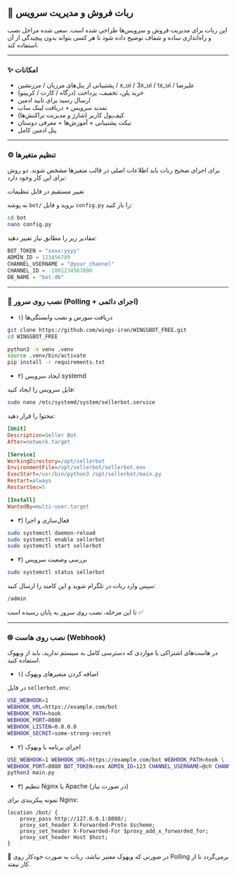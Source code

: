 ## 🤖 ربات فروش و مدیریت سرویس

این ربات برای مدیریت فروش و سرویس‌ها طراحی شده است. سعی شده مراحل نصب و راه‌اندازی ساده و شفاف توضیح داده شود تا هر کسی بتواند بدون پیچیدگی از آن استفاده کند.

---

### ✨ امکانات

- پشتیبانی از پنل‌های مرزبان / مرزنشین / x_ui / 3x_ui / tx_ui / علیرضا
- خرید پلن، تخفیف، پرداخت (درگاه / کارت / کریپتو)
- ارسال رسید برای تایید ادمین
- تمدید سرویس + دریافت لینک ساب
- کیف‌پول کاربر (شارژ و مدیریت تراکنش‌ها)
- تیکت پشتیبانی + آموزش‌ها + معرفی دوستان
- پنل ادمین کامل

---

### ⚙️ تنظیم متغیرها

برای اجرای صحیح ربات باید اطلاعات اصلی در قالب متغیرها مشخص شوند. دو روش برای این کار وجود دارد:

 تغییر مستقیم در فایل تنظیمات

به پوشه `bot/` بروید و فایل `config.py` را باز کنید:

```bash
cd bot
nano config.py
```

مقادیر زیر را مطابق نیاز تغییر دهید:

```python
BOT_TOKEN = "xxxx:yyyy"
ADMIN_ID = 123456789
CHANNEL_USERNAME = "@your_channel"
CHANNEL_ID = -1001234567890
DB_NAME = "bot.db"
```



---

### 🚀 نصب روی سرور (Polling + اجرای دائمی)

- ۱) دریافت سورس و نصب وابستگی‌ها

```bash
git clone https://github.com/wings-iran/WINGSBOT_FREE.git
cd WINGSBOT_FREE

python3 -m venv .venv
source .venv/bin/activate
pip install -r requirements.txt
```

- ۲) ایجاد سرویس systemd

فایل سرویس را ایجاد کنید:

```bash
sudo nano /etc/systemd/system/sellerbot.service
```

محتوا را قرار دهید:

```ini
[Unit]
Description=Seller Bot
After=network.target

[Service]
WorkingDirectory=/opt/sellerbot
EnvironmentFile=/opt/sellerbot/sellerbot.env
ExecStart=/usr/bin/python3 /opt/sellerbot/main.py
Restart=always
RestartSec=5

[Install]
WantedBy=multi-user.target
```

- ۳) فعال‌سازی و اجرا

```bash
sudo systemctl daemon-reload
sudo systemctl enable sellerbot
sudo systemctl start sellerbot
```

- ۴) بررسی وضعیت سرویس

```bash
sudo systemctl status sellerbot
```

سپس وارد ربات در تلگرام شوید و این کامند را ارسال کنید:

```bash
/admin
```

تا این مرحله، نصب روی سرور به پایان رسیده است ✅

---

### 🌐 نصب روی هاست (Webhook)

در هاست‌های اشتراکی یا مواردی که دسترسی کامل به سیستم ندارید، باید از وبهوک استفاده کنید.

- ۱) اضافه کردن متغیرهای وبهوک

در فایل `sellerbot.env`:

```bash
USE_WEBHOOK=1
WEBHOOK_URL=https://example.com/bot
WEBHOOK_PATH=hook
WEBHOOK_PORT=8080
WEBHOOK_LISTEN=0.0.0.0
WEBHOOK_SECRET=some-strong-secret
```

- ۲) اجرای برنامه با وبهوک

```bash
USE_WEBHOOK=1 WEBHOOK_URL=https://example.com/bot WEBHOOK_PATH=hook \
WEBHOOK_PORT=8080 BOT_TOKEN=xxx ADMIN_ID=123 CHANNEL_USERNAME=@ch CHANNEL_ID=-100... \
python3 main.py
```

- ۳) تنظیم Nginx یا Apache (در صورت نیاز)

نمونه پیکربندی برای Nginx:

```nginx
location /bot/ {
    proxy_pass http://127.0.0.1:8080/;
    proxy_set_header X-Forwarded-Proto $scheme;
    proxy_set_header X-Forwarded-For $proxy_add_x_forwarded_for;
    proxy_set_header Host $host;
}
```

📌 در صورتی که وبهوک معتبر نباشد، ربات به صورت خودکار روی Polling برمی‌گردد تا از کار نیفتد.
